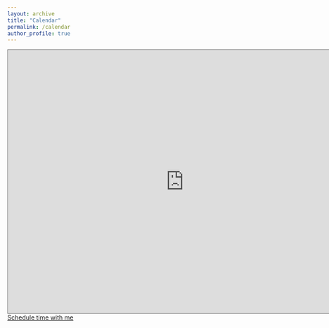 ```yaml
---
layout: archive
title: "Calendar"
permalink: /calendar
author_profile: true
---
```

<iframe src="https://calendar.google.com/calendar/embed?height=600&amp;wkst=1&amp;bgcolor=%23ffffff&amp;ctz=Asia%2FKolkata&amp;src=dmlzaGFsMjcucnNAZ21haWwuY29t&amp;color=%237986CB&amp;showTitle=0&amp;showPrint=0&amp;showCalendars=0" style="border:solid 1px #777" width="800" height="600" frameborder="0" scrolling="no"></iframe>

<link href="https://assets.calendly.com/assets/external/widget.css" rel="stylesheet">
<script src="https://assets.calendly.com/assets/external/widget.js" type="text/javascript"></script>
<a href="" onclick="Calendly.initPopupWidget({url: 'https://calendly.com/bbloggsbott'});return false;">Schedule time with me</a>
